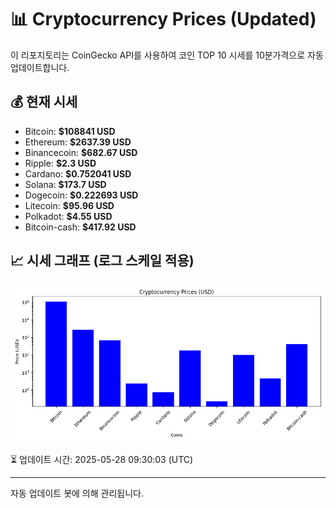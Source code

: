
# 📊 Cryptocurrency Prices (Updated)

이 리포지토리는 CoinGecko API를 사용하여 코인 TOP 10 시세를 10분가격으로 자동 업데이트합니다.

## 💰 현재 시세
- Bitcoin: **$108841 USD**
- Ethereum: **$2637.39 USD**
- Binancecoin: **$682.67 USD**
- Ripple: **$2.3 USD**
- Cardano: **$0.752041 USD**
- Solana: **$173.7 USD**
- Dogecoin: **$0.222693 USD**
- Litecoin: **$95.96 USD**
- Polkadot: **$4.55 USD**
- Bitcoin-cash: **$417.92 USD**

## 📈 시세 그래프 (로그 스케일 적용)
![Crypto Prices](crypto_prices.png)

⏳ 업데이트 시간: 2025-05-28 09:30:03 (UTC)

---
자동 업데이트 봇에 의해 관리됩니다.
